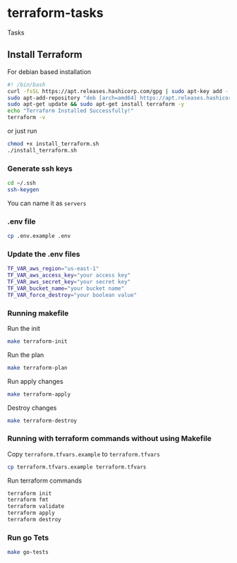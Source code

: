 # terraform-tasks
Tasks

## Install Terraform
For debian based installation
```sh
#! /bin/bash
curl -fsSL https://apt.releases.hashicorp.com/gpg | sudo apt-key add -
sudo apt-add-repository "deb [arch=amd64] https://apt.releases.hashicorp.com $(lsb_release -cs) main" -y
sudo apt-get update && sudo apt-get install terraform -y
echo "Terraform Installed Successfully!"
terraform -v
```

or just run
```sh
chmod +x install_terraform.sh
./install_terraform.sh
```

### Generate ssh keys

```sh
cd ~/.ssh
ssh-keygen
```
You can name it as `servers`

### .env file

```sh
cp .env.example .env
```

### Update the .env files
```sh
TF_VAR_aws_region="us-east-1"
TF_VAR_aws_access_key="your access key"
TF_VAR_aws_secret_key="your secret key"
TF_VAR_bucket_name="your bucket name"
TF_VAR_force_destroy="your boolean value"
```

### Running makefile

Run the init
```sh
make terraform-init
```

Run the plan
```sh
make terraform-plan
```

Run apply changes
```sh
make terraform-apply
```

Destroy changes
```sh
make terraform-destroy
```

### Running with terraform commands without using Makefile

Copy `terraform.tfvars.example` to `terraform.tfvars`
```sh
cp terraform.tfvars.example terraform.tfvars
```

Run terraform commands

```sh
terraform init
terraform fmt
terraform validate
terraform apply
terraform destroy
```


### Run go Tets
```sh
make go-tests
```